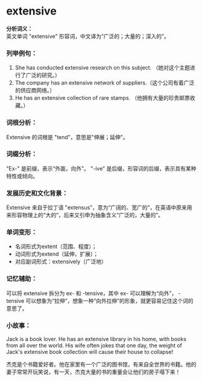 # extensive

**分析词义：**  
英文单词 "extensive" 形容词，中文译为“广泛的；大量的；深入的”。

  

### 列举例句：

  

1.  She has conducted extensive research on this subject. （她对这个主题进行了广泛的研究。）
2.  The company has an extensive network of suppliers.（这个公司有着广泛的供应商网络。）
3.  He has an extensive collection of rare stamps. （他拥有大量的珍贵邮票收藏。）

  

### 词根分析：

  

Extensive 的词根是 "tend"，意思是"伸展；延伸"。

  

### 词缀分析：

  

"Ex-" 是前缀，表示“外面，向外”。 "-ive" 是后缀，形容词的后缀，表示具有某种特性或倾向。

  

### 发展历史和文化背景：

  

Extensive 来自于拉丁语 "extensus"，意为“广阔的、宽广的”，在英语中原来用来形容物理上的“大的”，后来又引申为抽象含义“广泛的，大量的”。

  

### 单词变形：

  

*   名词形式为extent（范围、程度）；
*   动词形式为extend（延伸，扩展）；
*   对应副词形式：extensively（广泛地）

  

### 记忆辅助：

  

可以将 extensive 拆分为 ex- 和 -tensive，其中 ex- 可以理解为“向外”， -tensive 可以想象为“拉伸”，想象一种“向外拉伸”的形象，就更容易记住这个词的意思了。

  

### 小故事：

  

Jack is a book lover. He has an extensive library in his home, with books from all over the world. His wife often jokes that one day, the weight of Jack's extensive book collection will cause their house to collapse!

  

杰克是个书籍爱好者。他在家里有一个广泛的图书馆，有来自全世界的书籍。他的妻子常常开玩笑说，有一天，杰克大量的书的重量会让他们的房子塌下来！
